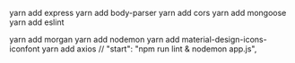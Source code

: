 yarn add express
yarn add body-parser
yarn add cors
yarn add mongoose
yarn add eslint

<!-- node ./node*modules/eslint/bin/eslint.js --init // configure eslint -->

yarn add morgan
yarn add nodemon
yarn add material-design-icons-iconfont
yarn add axios
// "start": "npm run lint & nodemon app.js",

<!-- // *node_modules/* to ignore node modules -->
